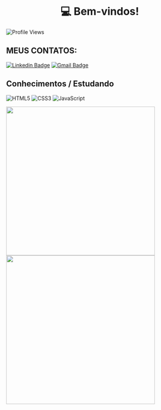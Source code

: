 <h1 align="center">💻 Bem-vindos!</h1>

![Profile Views](http://estruyf-github.azurewebsites.net/api/VisitorHit?user=Silvams-rg&repo=juliaeduarda-rg&countColorcountColor)


<h2>MEUS CONTATOS:</h2>

[![Linkedin Badge](https://img.shields.io/badge/LinkedIn-0077B5?style=for-the-badge&logo=linkedin&logoColor=white)](https://www.linkedin.com/in/luiz-eduardo-miranda-e-silva-507814220/) 
[![Gmail Badge ](https://img.shields.io/badge/Gmail-D14836?style=for-the-badge&logo=gmail&logoColor=white)](mailto:luizdudy317@gmail.com)


<h2>Conhecimentos / Estudando </h2>

![HTML5](https://img.shields.io/badge/HTML5-E34F26?style=for-the-badge&logo=html5&logoColor=white)
![CSS3](https://img.shields.io/badge/CSS3-1572B6?style=for-the-badge&logo=css3&logoColor=white)
![JavaScript](https://img.shields.io/badge/JavaScript-F7DF1E?style=for-the-badge&logo=javascript&logoColor=black)

  <img  align="left"  width="400px" src="https://github-readme-stats.vercel.app/api?username=Silvams-rg&show_icons=true&theme=midnight-purple"/>
  <img  align="left"  width="400px" src="https://github-readme-stats.vercel.app/api/top-langs/?username=Silvams-rg&layout=compact&hide=shell&theme=midnight-purple"/>
